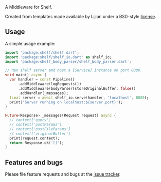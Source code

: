 A Middleware for Shelf.

Created from templates made available by Lijian under a BSD-style
[license](https://github.com/dart-lang/stagehand/blob/master/LICENSE).

## Usage

A simple usage example:

```dart
import 'package:shelf/shelf.dart';
import 'package:shelf/shelf_io.dart' as shelf_io;
import 'package:shelf_body_parser/shelf_body_parser.dart';

// Run shelf server and host a [Service] instance on port 8080.
void main() async {
  var handler = const Pipeline()
      .addMiddleware(logRequests())
      .addMiddleware(bodyParser(storeOriginalBuffer: false))
      .addHandler(_messages);
  final server = await shelf_io.serve(handler, 'localhost', 8080);
  print('Server running on localhost:${server.port}');
}

Future<Response> _messages(Request request) async {
  // context['query']
  // context['postParams']
  // context['postFileParams']
  // context['originalBuffer']
  print(request.context);
  return Response.ok('[]');
}
```

## Features and bugs

Please file feature requests and bugs at the [issue tracker][tracker].

[tracker]: http://example.com/issues/replaceme
